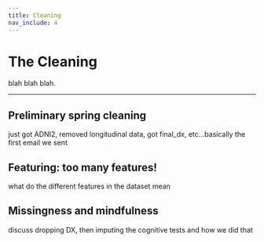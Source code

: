 ```yaml
---
title: Cleaning
nav_include: 4
---
```


The Cleaning
===================

blah blah blah.

----------


Preliminary spring cleaning
-------------

just got ADNI2, removed longitudinal data, got final_dx, etc...basically the first email we sent


Featuring: too many features!
-------------
what do the different features in the dataset mean


Missingness and mindfulness
-------------
discuss dropping DX, then imputing the cognitive tests and how we did that

